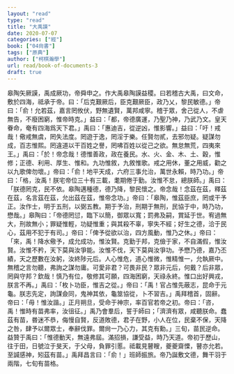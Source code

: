 ```yaml
---
layout: "read"
type: "read"
title: "大禹謨"
date: 2020-07-07
categories: ["經"]
book: ["04尙書"]
tags: ["原典"]
author: ["柯棋瀚學"]
url: read/book-of-documents-3
draft: true
---
```


皋陶矢厥謨，禹成厥功，帝舜申之。作<v>大禹</v><v>皋陶謨</v><v>益稷</v>。曰若稽古大禹，曰文命，敷於四海，祗承于帝。曰：「后克艱厥后，臣克艱厥臣，政乃乂，黎民敏德。」帝曰：「俞！允若茲，嘉言罔攸伏，野無遺賢，萬邦咸寧。稽于眾，舍己從人，不虐無告，不廢困窮，惟帝時克。」益曰：「都，帝德廣運，乃聖乃神，乃武乃文。皇天眷命，奄有四海爲天下君。」禹曰：「惠迪吉，從逆凶，惟影響。」益曰：「吁！戒哉！儆戒無虞，罔失法度。罔遊于逸，罔淫于樂。任賢勿貳，去邪勿疑。疑謀勿成，百志惟熙。罔違道以干百姓之譽，罔咈百姓以從己之欲。無怠無荒，四夷來王。」禹曰：「於！帝念哉！德惟善政，政在養民。水、火、金、木、土、穀，惟修；正德、利用、厚生、惟和。九功惟敘，九敘惟歌。戒之用休，董之用威，勸之以九歌俾勿壞。」帝曰：「俞！地平天成，六府三事允治，萬世永賴，時乃功。」帝曰：「格，汝禹！朕宅帝位三十有三載，耄期倦于勤。汝惟不怠，總朕師。」禹曰：「朕德罔克，民不依。皋陶邁種德，德乃降，黎民懷之。帝念哉！念茲在茲，釋茲在茲，名言茲在茲，允出茲在茲，惟帝念功。」帝曰：「皋陶，惟茲臣庶，罔或干予正。汝作士，明于五刑，以弼五教。期于予治，刑期于無刑，民協于中，時乃功，懋哉。」皋陶曰：「帝德罔愆，臨下以簡，御眾以寬；罰弗及嗣，賞延于世。宥過無大，刑故無小；罪疑惟輕，功疑惟重；與其殺不辜，寧失不經；好生之德，洽于民心，茲用不犯于有司。」帝曰：「俾予從欲以治，四方風動，惟乃之休。」帝曰：「來，禹！降水儆予，成允成功，惟汝賢。克勤于邦，克儉于家，不自滿假，惟汝賢。汝惟不矜，天下莫與汝爭能。汝惟不伐，天下莫與汝爭功。予懋乃德，嘉乃丕績，天之歷數在汝躬，汝終陟元后。人心惟危，道心惟微，惟精惟一，允執厥中。無稽之言勿聽，弗詢之謀勿庸。可愛非君？可畏非民？眾非元后，何戴？后非眾，罔與守邦？欽哉！慎乃有位，敬修其可願，四海困窮，天祿永終。惟口出好興戎，朕言不再。」禹曰：「枚卜功臣，惟吉之從。」帝曰：「禹！官占惟先蔽志，昆命于元龜。朕志先定，詢謀僉同，鬼神其依，龜筮協從，卜不習吉。」禹拜稽首，固辭。帝曰：「毋！惟汝諧。」正月朔旦，受命于神宗，率百官若帝之初。帝曰：「咨，禹！惟時有苗弗率，汝徂征。」禹乃會羣后，誓于師曰；「濟濟有眾，咸聽朕命。蠢茲有苗，昬迷不恭，侮慢自賢，反道敗德，君子在野，小人在位，民棄不保，天降之咎，肆予以爾眾士，奉辭伐罪。爾尙一乃心力，其克有勳。」三旬，苗民逆命。益贊于禹曰：「惟德動天，無遠弗屆。滿招損，謙受益，時乃天道。帝初于歷山，往于田，日號泣于旻天，于父母，負罪引慝。祗載見瞽瞍，夔夔齋慄，瞽亦允若。至諴感神，矧茲有苗。」禹拜昌言曰：「俞！」班師振旅。帝乃誕敷文德，舞干羽于兩階，七旬有苗格。
